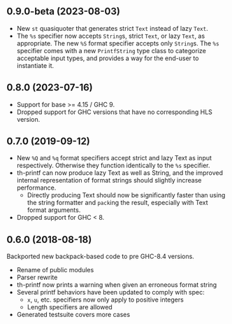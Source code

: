 ## 0.9.0-beta (2023-08-03)

- New `st` quasiquoter that generates strict `Text` instead of lazy `Text`.
- The `%s` specifier now accepts `String`s, strict `Text`, or lazy `Text`, as
  appropriate.  The new `%S` format specifier accepts only `String`s.  The `%s`
  specifier comes with a new `PrintfString` type class to categorize acceptable
  input types, and provides a way for the end-user to instantiate it.

## 0.8.0 (2023-07-16)

- Support for base >= 4.15 / GHC 9.
- Dropped support for GHC versions that have no corresponding HLS version.

## 0.7.0 (2019-09-12)

- New `%Q` and `%q` format specifiers accept strict and lazy Text as input
  respectively. Otherwise they function identically to the `%s` specifier.
- th-printf can now produce lazy Text as well as String, and the improved
  internal representation of format strings should slightly increase performance.
  - Directly producing Text should now be significantly faster than using the
    string formatter and `pack`ing the result, especially with Text format arguments.
- Dropped support for GHC < 8.

## 0.6.0 (2018-08-18)

Backported new backpack-based code to pre GHC-8.4 versions.

- Rename of public modules
- Parser rewrite
- th-printf now prints a warning when given an erroneous format string
- Several printf behaviors have been updated to comply with spec:
  - `x`, `u`, etc. specifiers now only apply to positive integers
  - Length specifiers are allowed
- Generated testsuite covers more cases
